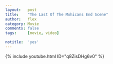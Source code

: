 ```yaml
---
layout:   post
title:    "The Last Of The Mohicans End Scene"
author:   flex
category: Movie
comments: false
tags:     [movie, video]

notitle:  'yes'
---
```


<style type="text/css">
	.container { margin-bottom: -1em; }
</style>

<div class="overridemaxwidthboth">
	{% include youtube.html ID="q8ZisDHg6v0" %}
</div>